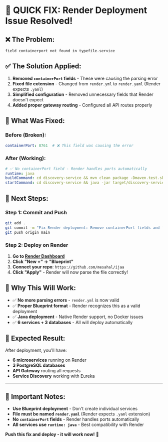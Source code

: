 # 🚀 **QUICK FIX: Render Deployment Issue Resolved!**

## ❌ **The Problem:**
```
field containerport not found in typefile.service
```

## ✅ **The Solution Applied:**

1. **Removed `containerPort` fields** - These were causing the parsing error
2. **Fixed file extension** - Changed from `render.yml` to `render.yaml` (Render expects `.yaml`)
3. **Simplified configuration** - Removed unnecessary fields that Render doesn't expect
4. **Added proper gateway routing** - Configured all API routes properly

## 🔧 **What Was Fixed:**

### **Before (Broken):**
```yaml
containerPort: 8761  # ❌ This field was causing the error
```

### **After (Working):**
```yaml
# ✅ No containerPort field - Render handles ports automatically
runtime: java
buildCommand: cd discovery-service && mvn clean package -Dmaven.test.skip=true
startCommand: cd discovery-service && java -jar target/discovery-service-0.0.1-SNAPSHOT.jar
```

## 🚀 **Next Steps:**

### **Step 1: Commit and Push**
```bash
git add .
git commit -m "Fix Render deployment: Remove containerPort fields and fix YAML format"
git push origin main
```

### **Step 2: Deploy on Render**
1. **Go to [Render Dashboard](https://dashboard.render.com/)**
2. **Click "New +" → "Blueprint"**
3. **Connect your repo**: `https://github.com/mesahal/ijaa`
4. **Click "Apply"** - Render will now parse the file correctly!

## 🎯 **Why This Will Work:**

- ✅ **No more parsing errors** - `render.yml` is now valid
- ✅ **Proper Blueprint format** - Render recognizes this as a valid deployment
- ✅ **Java deployment** - Native Render support, no Docker issues
- ✅ **6 services + 3 databases** - All will deploy automatically

## 🎉 **Expected Result:**

After deployment, you'll have:
- **6 microservices** running on Render
- **3 PostgreSQL databases** 
- **API Gateway** routing all requests
- **Service Discovery** working with Eureka

---

## 🚨 **Important Notes:**

- **Use Blueprint deployment** - Don't create individual services
- **File must be named `render.yaml`** (Render expects `.yaml` extension)
- **No `containerPort` fields** - Render handles ports automatically
- **All services use `runtime: java`** - Best compatibility with Render

**Push this fix and deploy - it will work now!** 🚀
